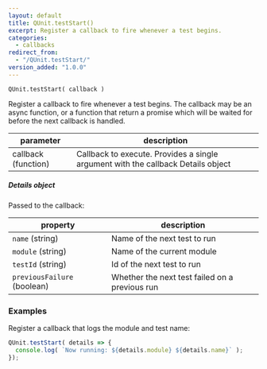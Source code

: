 ```yaml
---
layout: default
title: QUnit.testStart()
excerpt: Register a callback to fire whenever a test begins.
categories:
  - callbacks
redirect_from:
  - "/QUnit.testStart/"
version_added: "1.0.0"
---
```


`QUnit.testStart( callback )`

Register a callback to fire whenever a test begins. The callback may be an async function, or a function that return a promise which will be waited for before the next callback is handled.

| parameter | description |
|-----------|-------------|
| callback (function) | Callback to execute. Provides a single argument with the callback Details object |

##### Details object

Passed to the callback:

| property | description |
|-----------|-------------|
| `name` (string) | Name of the next test to run |
| `module` (string) | Name of the current module |
| `testId` (string) | Id of the next test to run |
| `previousFailure` (boolean) | Whether the next test failed on a previous run |

### Examples

Register a callback that logs the module and test name:

```js
QUnit.testStart( details => {
  console.log( `Now running: ${details.module} ${details.name}` );
});
```
